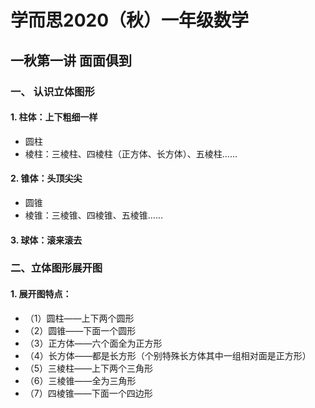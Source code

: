 # 学而思2020（秋）一年级数学

## 一秋第一讲 面面俱到

### 一、 认识立体图形

#### 1. 柱体：上下粗细一样

- 圆柱
- 棱柱：三棱柱、四棱柱（正方体、长方体）、五棱柱……

#### 2. 锥体：头顶尖尖

- 圆锥
- 棱锥：三棱锥、四棱锥、五棱锥……

#### 3. 球体：滚来滚去

### 二、立体图形展开图

#### 1. 展开图特点：

- （1）圆柱——上下两个圆形
- （2）圆锥——下面一个圆形
- （3）正方体——六个面全为正方形
- （4）长方体——都是长方形（个别特殊长方体其中一组相对面是正方形）
- （5）三棱柱——上下两个三角形
- （6）三棱锥——全为三角形
- （7）四棱锥——下面一个四边形
